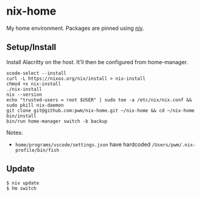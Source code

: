 # nix-home

My home environment. Packages are pinned using [niv](https://github.com/nmattia/niv).

## Setup/Install

Install Alacritty on the host. It'll then be configured from home-manager.

```
xcode-select --install
curl -L https://nixos.org/nix/install > nix-install
chmod +x nix-install
./nix-install
nix --version
echo "trusted-users = root $USER" | sudo tee -a /etc/nix/nix.conf && sudo pkill nix-daemon
git clone git@github.com:pwm/nix-home.git ~/nix-home && cd ~/nix-home
bin/install
bin/run home-manager switch -b backup
```

Notes:
  - `home/programs/vscode/settings.json` have hardcoded `/Users/pwm/.nix-profile/bin/fish`

## Update

```
$ niv update
$ hm switch
```
